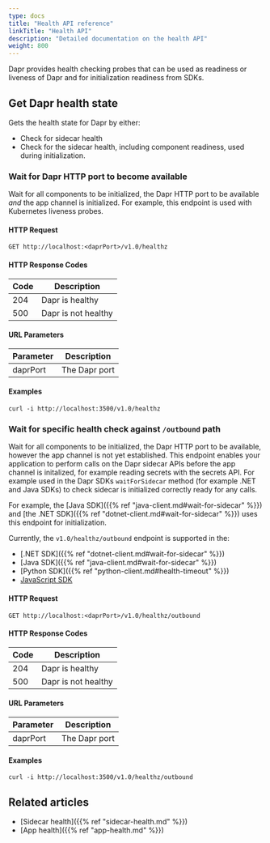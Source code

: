 ```yaml
---
type: docs
title: "Health API reference"
linkTitle: "Health API"
description: "Detailed documentation on the health API"
weight: 800
---
```


Dapr provides health checking probes that can be used as readiness or liveness of Dapr and for initialization readiness from SDKs. 

## Get Dapr health state

Gets the health state for Dapr by either:
- Check for sidecar health
- Check for the sidecar health, including component readiness, used during initialization.

### Wait for Dapr HTTP port to become available

Wait for all components to be initialized, the Dapr HTTP port to be available _and_ the app channel is initialized. For example, this endpoint is used with Kubernetes liveness probes.

#### HTTP Request

```
GET http://localhost:<daprPort>/v1.0/healthz
```

#### HTTP Response Codes

Code | Description
---- | -----------
204  | Dapr is healthy
500  | Dapr is not healthy

#### URL Parameters

Parameter | Description
--------- | -----------
daprPort | The Dapr port

#### Examples

```shell
curl -i http://localhost:3500/v1.0/healthz
```

### Wait for specific health check against `/outbound` path

Wait for all components to be initialized, the Dapr HTTP port to be available, however the app channel is not yet established. This endpoint enables your application to perform calls on the Dapr sidecar APIs before the app channel is initalized, for example reading secrets with the secrets API. For example used in the Dapr SDKs `waitForSidecar` method (for example .NET and Java SDKs) to check sidecar is initialized correctly ready for any calls.

For example, the [Java SDK]({{% ref "java-client.md#wait-for-sidecar" %}}) and [the .NET SDK]({{% ref "dotnet-client.md#wait-for-sidecar" %}}) uses this endpoint for initialization. 

Currently, the `v1.0/healthz/outbound` endpoint is supported in the:
- [.NET SDK]({{% ref "dotnet-client.md#wait-for-sidecar" %}})
- [Java SDK]({{% ref "java-client.md#wait-for-sidecar" %}})
- [Python SDK]({{% ref "python-client.md#health-timeout" %}})
- [JavaScript SDK](https://github.com/dapr/js-sdk/blob/4189a3d2ad6897406abd766f4ccbf2300c8f8852/src/interfaces/Client/IClientHealth.ts#L14)

#### HTTP Request

```
GET http://localhost:<daprPort>/v1.0/healthz/outbound
```

#### HTTP Response Codes

Code | Description
---- | -----------
204  | Dapr is healthy
500  | Dapr is not healthy

#### URL Parameters

Parameter | Description
--------- | -----------
daprPort | The Dapr port
 
#### Examples

```shell
curl -i http://localhost:3500/v1.0/healthz/outbound
```

## Related articles

- [Sidecar health]({{% ref "sidecar-health.md" %}})
- [App health]({{% ref "app-health.md" %}})
